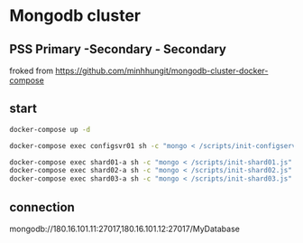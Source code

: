# Mongodb cluster
## PSS Primary -Secondary - Secondary

froked from https://github.com/minhhungit/mongodb-cluster-docker-compose

## start
```bash
docker-compose up -d
```


```bash
docker-compose exec configsvr01 sh -c "mongo < /scripts/init-configserver.js"

docker-compose exec shard01-a sh -c "mongo < /scripts/init-shard01.js"
docker-compose exec shard02-a sh -c "mongo < /scripts/init-shard02.js"
docker-compose exec shard03-a sh -c "mongo < /scripts/init-shard03.js"
```

## connection
mongodb://180.16.101.11:27017,180.16.101.12:27017/MyDatabase
